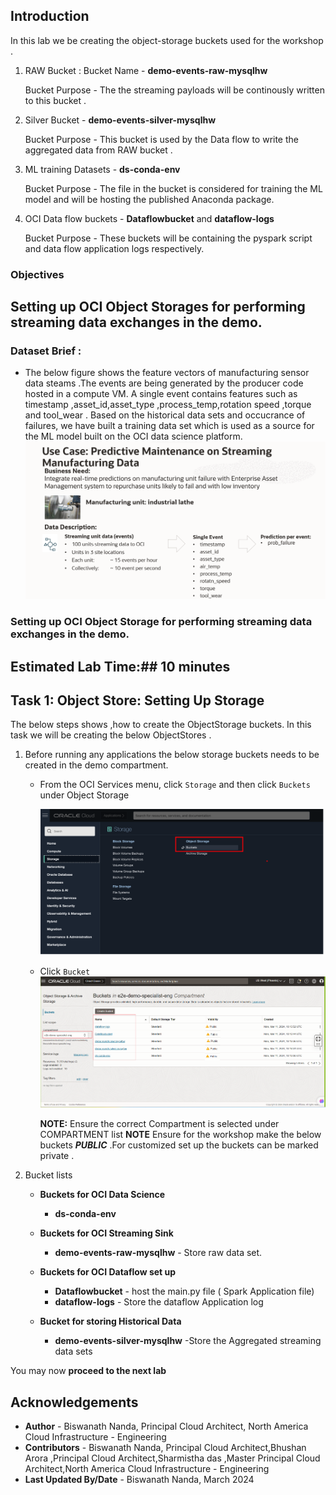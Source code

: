 ## Introduction

In this lab we be creating the object-storage buckets used for the workshop .

1. RAW Bucket :
   Bucket Name - **demo-events-raw-mysqlhw**
   
   Bucket Purpose - The the streaming payloads will be continously written to this bucket .
2. Silver Bucket - **demo-events-silver-mysqlhw**
   
   Bucket Purpose - This bucket is used by the Data flow to write the aggregated data from RAW bucket .
3. ML training Datasets - **ds-conda-env**
   
   Bucket Purpose - The file in the bucket is considered for training the ML model and will be hosting the published Anaconda package.
4. OCI Data flow buckets - **Dataflowbucket** and **dataflow-logs**
   
   Bucket Purpose - These buckets will be containing the pyspark script and data flow application logs respectively.

### Objectives

## Setting up OCI Object Storages for performing streaming data exchanges in the demo.
### Dataset Brief :
 * The below figure shows the feature vectors of manufacturing sensor data steams .The events are being generated by the producer code hosted in a compute VM. A single event contains features such as timestamp ,asset\_id,asset\_type ,process\_temp,rotation speed ,torque and tool\_wear . Based on the historical data sets and occucrance of failures, we have built a training data set which is used as a source for the ML model built on the OCI data science platform. 
       ![](images/data-sets.png " ")

### Setting up OCI Object Storage for performing streaming data exchanges in the demo.

## Estimated Lab Time:##      10 minutes

## Task 1: Object Store: Setting Up Storage
The below steps shows ,how to create the ObjectStorage buckets. In this task we will be creating the below ObjectStores .

1. Before running any applications the below storage buckets needs to be created in the demo compartment.
    
    * From the OCI Services menu, click `Storage` and then click `Buckets` under Object Storage

       ![](images/obj-storage-01.png " ")

    * Click `Bucket`
       ![](images/bucket.png " ")

      **NOTE:** Ensure the correct Compartment is selected under COMPARTMENT list
      **NOTE** Ensure for the workshop make the below buckets ***PUBLIC*** .For customized set up the buckets can be marked private .
1. Bucket lists
    * **Buckets for OCI Data Science**
         * **ds-conda-env**
    * **Buckets for OCI Streaming Sink** 
         * **demo-events-raw-mysqlhw** - Store raw data set.
      
    * **Buckets for OCI Dataflow set up**
         * **Dataflowbucket** - host the main.py file ( Spark Application file)
         * **dataflow-logs** - Store the dataflow Application log
    * **Bucket for storing Historical Data**
         * **demo-events-silver-mysqlhw** -Store the Aggregated streaming data sets 

You may now **proceed to the next lab**

## Acknowledgements
* **Author** - Biswanath Nanda, Principal Cloud Architect, North America Cloud Infrastructure - Engineering
* **Contributors** -  Biswanath Nanda, Principal Cloud Architect,Bhushan Arora ,Principal Cloud Architect,Sharmistha das ,Master Principal Cloud Architect,North America Cloud Infrastructure - Engineering
* **Last Updated By/Date** - Biswanath Nanda, March 2024